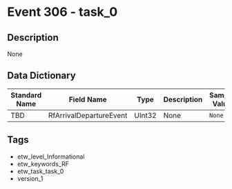 # Event 306 - task_0

## Description
None

## Data Dictionary
|Standard Name|Field Name|Type|Description|Sample Value|
|---|---|---|---|---|
|TBD|RfArrivalDepartureEvent|UInt32|None|`None`|

## Tags
* etw_level_Informational
* etw_keywords_RF
* etw_task_task_0
* version_1